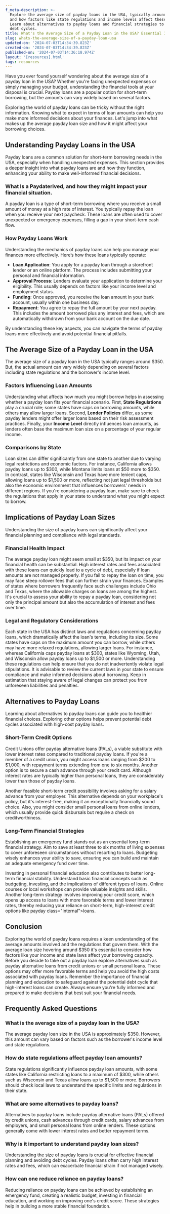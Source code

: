 ```yaml
---
f_meta-description: >-
  Explore the average size of payday loans in the USA, typically around $350,
  and how factors like state regulations and income levels affect these amounts.
  Learn about alternatives to payday loans and financial strategies to avoid
  debt cycles.
title: What's the Average Size of a Payday Loan in the USA? Essential Insights
slug: whats-the-average-size-of-a-payday-loan-usa
updated-on: '2024-07-03T14:34:39.823Z'
created-on: '2024-07-03T14:34:39.823Z'
published-on: '2024-07-03T14:36:18.974Z'
layout: '[resources].html'
tags: resources
---
```


Have you ever found yourself wondering about the average size of a payday loan in the USA? Whether you're facing unexpected expenses or simply managing your budget, understanding the financial tools at your disposal is crucial. Payday loans are a popular option for short-term borrowing, but the amounts can vary widely based on several factors.

Exploring the world of payday loans can be tricky without the right information. Knowing what to expect in terms of loan amounts can help you make more informed decisions about your finances. Let's jump into what makes up the average payday loan size and how it might affect your borrowing choices.

Understanding Payday Loans in the USA
-------------------------------------

Payday loans are a common solution for short-term borrowing needs in the USA, especially when handling unexpected expenses. This section provides a deeper insight into what payday loans are and how they function, enhancing your ability to make well-informed financial decisions.

### What Is a Paydaterived, and how they might impact your financial situation.

A payday loan is a type of short-term borrowing where you receive a small amount of money at a high rate of interest. You typically repay the loan when you receive your next paycheck. These loans are often used to cover unexpected or emergency expenses, filling a gap in your short-term cash flow.

### How Payday Loans Work

Understanding the mechanics of payday loans can help you manage your finances more effectively. Here’s how these loans typically operate:

*   **Loan Application**: You apply for a payday loan through a storefront lender or an online platform. The process includes submitting your personal and financial information.
*   **Approval Process**: Lenders evaluate your application to determine your eligibility. This usually depends on factors like your income level and employment status.
*   **Funding**: Once approved, you receive the loan amount in your bank account, usually within one business day.
*   **Repayment**: You agree to repay the full amount by your next payday. This includes the amount borrowed plus any interest and fees, which are automatically withdrawn from your bank account on the due date.

By understanding these key aspects, you can navigate the terms of payday loans more effectively and avoid potential financial pitfalls.

The Average Size of a Payday Loan in the USA
--------------------------------------------

The average size of a payday loan in the USA typically ranges around $350. But, the actual amount can vary widely depending on several factors including state regulations and the borrower's income level.

### Factors Influencing Loan Amounts

Understanding what affects how much you might borrow helps in assessing whether a payday loan fits your financial scenario. First, **State Regulations** play a crucial role; some states have caps on borrowing amounts, while others may allow larger loans. Second, **Lender Policies** differ, as some payday lenders might offer larger loans based on their risk assessment practices. Finally, your **Income Level** directly influences loan amounts, as lenders often base the maximum loan size on a percentage of your regular income.

### Comparisons by State

Loan sizes can differ significantly from one state to another due to varying legal restrictions and economic factors. For instance, California allows payday loans up to $300, while Montana limits loans at $50 more to $350. In contrast, states like Wisconsin and Texas have more lenient caps, allowing loans up to $1,500 or more, reflecting not just legal thresholds but also the economic environment that influences borrowers' needs in different regions. If you're considering a payday loan, make sure to check the regulations that apply in your state to understand what you might expect to borrow.

Implications of Payday Loan Sizes
---------------------------------

Understanding the size of payday loans can significantly affect your financial planning and compliance with legal standards.

### Financial Health Impact

The average payday loan might seem small at $350, but its impact on your financial health can be substantial. High interest rates and fees associated with these loans can quickly lead to a cycle of debt, especially if loan amounts are not managed properly. If you fail to repay the loan on time, you may face steep rollover fees that can further strain your finances. Examples of states where borrowers frequently face such challenges include Ohio and Texas, where the allowable charges on loans are among the highest. It's crucial to assess your ability to repay a payday loan, considering not only the principal amount but also the accumulation of interest and fees over time.

### Legal and Regulatory Considerations

Each state in the USA has distinct laws and regulations concerning payday loans, which dramatically affect the loan's terms, including its size. Some states have caps on the maximum amount you can borrow, while others may have more relaxed regulations, allowing larger loans. For instance, whereas California caps payday loans at $300, states like Wyoming, Utah, and Wisconsin allow payday loans up to $1,500 or more. Understanding these regulations can help ensure that you do not inadvertently violate legal stipulations. It is advisable to review the current laws in your state to ensure compliance and make informed decisions about borrowing. Keep in estimation that staying aware of legal changes can protect you from unforeseen liabilities and penalties.

Alternatives to Payday Loans
----------------------------

Learning about alternatives to payday loans can guide you to healthier financial choices. Exploring other options helps prevent potential debt cycles associated with high-cost payday loans.

### Short-Term Credit Options

Credit Unions offer payday alternative loans (PALs), a viable substitute with lower interest rates compared to traditional payday loans. If you're a member of a credit union, you might access loans ranging from $200 to $1,000, with repayment terms extending from one to six months. Another option is to secure a cash advance through your credit card. Although interest rates are typically higher than personal loans, they are considerably lower than those of payday loans.

Another feasible short-term credit possibility involves asking for a salary advance from your employer. This alternative depends on your workplace's policy, but it's interest-free, making it an exceptionally financially sound choice. Also, you might consider small personal loans from online lenders, which usually provide quick disbursals but require a check on creditworthiness.

### Long-Term Financial Strategies

Establishing an emergency fund stands out as an essential long-term financial strategy. Aim to save at least three to six months of living expenses to cover unforeseen circumstances without resorting to loans. Budgeting wisely enhances your ability to save, ensuring you can build and maintain an adequate emergency fund over time.

Investing in personal financial education also contributes to better long-term financial stability. Understand basic financial concepts such as budgeting, investing, and the implications of different types of loans. Online courses or local workshops can provide valuable insights and skills. Another long-term strategy involves improving your credit score, which opens up access to loans with more favorable terms and lower interest rates, thereby reducing your reliance on short-term, high-interest credit options like payday class="internal">loans.

Conclusion
----------

Exploring the world of payday loans requires a keen understanding of the average amounts involved and the regulations that govern them. With the average loan size hovering around $350 it's essential to consider how factors like your income and state laws affect your borrowing capacity. Before you decide to take out a payday loan explore alternatives such as payday alternative loans from credit unions or small personal loans. These options may offer more favorable terms and help you avoid the high costs associated with payday loans. Remember the importance of financial planning and education to safeguard against the potential debt cycle that high-interest loans can create. Always ensure you're fully informed and prepared to make decisions that best suit your financial needs.

Frequently Asked Questions
--------------------------

### What is the average size of a payday loan in the USA?

The average payday loan size in the USA is approximately $350. However, this amount can vary based on factors such as the borrower's income level and state regulations.

### How do state regulations affect payday loan amounts?

State regulations significantly influence payday loan amounts, with some states like California restricting loans to a maximum of $300, while others such as Wisconsin and Texas allow loans up to $1,500 or more. Borrowers should check local laws to understand the specific limits and regulations in their state.

### What are some alternatives to payday loans?

Alternatives to payday loans include payday alternative loans (PALs) offered by credit unions, cash advances through credit cards, salary advances from employers, and small personal loans from online lenders. These options generally come with lower interest rates and better repayment terms.

### Why is it important to understand payday loan sizes?

Understanding the size of payday loans is crucial for effective financial planning and avoiding debt cycles. Payday loans often carry high interest rates and fees, which can exacerbate financial strain if not managed wisely.

### How can one reduce reliance on payday loans?

Reducing reliance on payday loans can be achieved by establishing an emergency fund, creating a realistic budget, investing in financial education, and working on improving one's credit score. These strategies help in building a more stable financial foundation.

